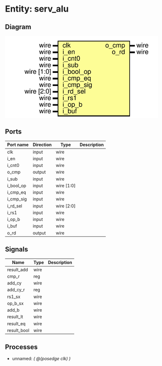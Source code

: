 # Entity: serv_alu
## Diagram
![Diagram](serv_alu.svg "Diagram")
## Ports
| Port name | Direction | Type       | Description |
| --------- | --------- | ---------- | ----------- |
| clk       | input     | wire       |             |
| i_en      | input     | wire       |             |
| i_cnt0    | input     | wire       |             |
| o_cmp     | output    | wire       |             |
| i_sub     | input     | wire       |             |
| i_bool_op | input     | wire [1:0] |             |
| i_cmp_eq  | input     | wire       |             |
| i_cmp_sig | input     | wire       |             |
| i_rd_sel  | input     | wire [2:0] |             |
| i_rs1     | input     | wire       |             |
| i_op_b    | input     | wire       |             |
| i_buf     | input     | wire       |             |
| o_rd      | output    | wire       |             |
## Signals
| Name        | Type | Description |
| ----------- | ---- | ----------- |
| result_add  | wire |             |
| cmp_r       | reg  |             |
| add_cy      | wire |             |
| add_cy_r    | reg  |             |
| rs1_sx      | wire |             |
| op_b_sx     | wire |             |
| add_b       | wire |             |
| result_lt   | wire |             |
| result_eq   | wire |             |
| result_bool | wire |             |
## Processes
- unnamed: _( @(posedge clk) )_

